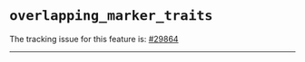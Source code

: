 # `overlapping_marker_traits`

The tracking issue for this feature is: [#29864]

[#29864]: https://github.com/rust-lang/rust/issues/29864

------------------------
